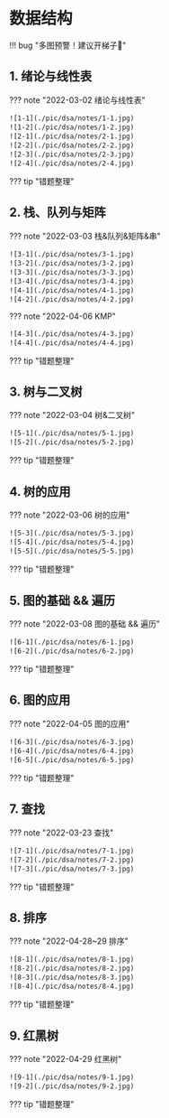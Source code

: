 # 数据结构

!!! bug "多图预警！建议开梯子🚄"

## 1. 绪论与线性表

??? note "2022-03-02 绪论与线性表"

    ![1-1](./pic/dsa/notes/1-1.jpg)
    ![1-2](./pic/dsa/notes/1-2.jpg)
    ![2-1](./pic/dsa/notes/2-1.jpg)
    ![2-2](./pic/dsa/notes/2-2.jpg)
    ![2-3](./pic/dsa/notes/2-3.jpg)
    ![2-4](./pic/dsa/notes/2-4.jpg)

??? tip "错题整理"

## 2. 栈、队列与矩阵

??? note "2022-03-03 栈&队列&矩阵&串"

    ![3-1](./pic/dsa/notes/3-1.jpg)
    ![3-2](./pic/dsa/notes/3-2.jpg)
    ![3-3](./pic/dsa/notes/3-3.jpg)
    ![3-4](./pic/dsa/notes/3-4.jpg)
    ![4-1](./pic/dsa/notes/4-1.jpg)
    ![4-2](./pic/dsa/notes/4-2.jpg)

??? note "2022-04-06 KMP"

    ![4-3](./pic/dsa/notes/4-3.jpg)
    ![4-4](./pic/dsa/notes/4-4.jpg)
    

??? tip "错题整理"

## 3. 树与二叉树

??? note "2022-03-04 树&二叉树"

    ![5-1](./pic/dsa/notes/5-1.jpg)
    ![5-2](./pic/dsa/notes/5-2.jpg)


??? tip "错题整理"

## 4. 树的应用

??? note "2022-03-06 树的应用"

    ![5-3](./pic/dsa/notes/5-3.jpg)
    ![5-4](./pic/dsa/notes/5-4.jpg)
    ![5-5](./pic/dsa/notes/5-5.jpg)

??? tip "错题整理"


## 5. 图的基础 && 遍历

??? note "2022-03-08 图的基础 && 遍历"

    ![6-1](./pic/dsa/notes/6-1.jpg)
    ![6-2](./pic/dsa/notes/6-2.jpg)

??? tip "错题整理"

## 6. 图的应用

??? note "2022-04-05 图的应用"

    ![6-3](./pic/dsa/notes/6-3.jpg)
    ![6-4](./pic/dsa/notes/6-4.jpg)
    ![6-5](./pic/dsa/notes/6-5.jpg)

??? tip "错题整理"

## 7. 查找

??? note "2022-03-23 查找"

    ![7-1](./pic/dsa/notes/7-1.jpg)
    ![7-2](./pic/dsa/notes/7-2.jpg)
    ![7-3](./pic/dsa/notes/7-3.jpg)

??? tip "错题整理"

## 8. 排序

??? note "2022-04-28~29 排序"

    ![8-1](./pic/dsa/notes/8-1.jpg)
    ![8-2](./pic/dsa/notes/8-2.jpg)
    ![8-3](./pic/dsa/notes/8-3.jpg)
    ![8-4](./pic/dsa/notes/8-4.jpg)

??? tip "错题整理"

## 9. 红黑树

??? note "2022-04-29 红黑树"

    ![9-1](./pic/dsa/notes/9-1.jpg)
    ![9-2](./pic/dsa/notes/9-2.jpg)

??? tip "错题整理"
